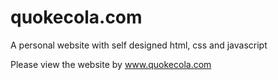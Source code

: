 # quokecola.com
A personal website with self designed html, css and javascript

Please view the website by www.quokecola.com

